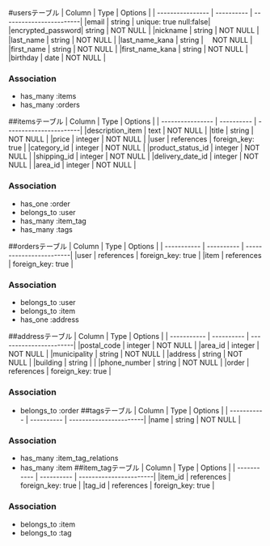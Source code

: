 #usersテーブル
|  Column          | Type       | Options                 |
| ---------------- | ---------- | ------------------------|
|email             |   string   | unique: true  null:false|
|encrypted_password|   string   |    NOT NULL             |
|nickname          |   string   |    NOT NULL             |
|last_name         |   string   |    NOT NULL             |
|last_name_kana    |   string   |　  NOT NULL             |
|first_name        |   string   |    NOT NULL             |
|first_name_kana   |   string   |    NOT NULL             |
|birthday          |   date     |    NOT NULL             |

### Association
- has_many :items
- has_many :orders

##itemsテーブル
|  Column          | Type       | Options                 |
| ---------------- | ---------- |  -----------------------|
|description_item  |    text    |    NOT NULL             |
|title             |   string   |    NOT NULL             |
|price             |   integer  |    NOT NULL             |
|user              | references |   foreign_key: true     |
|category_id       |   integer  |    NOT NULL             |
|product_status_id |   integer  |    NOT NULL             |
|shipping_id       |   integer  |    NOT NULL             |
|delivery_date_id  |   integer  |    NOT NULL             |
|area_id           |   integer  |    NOT NULL             |


### Association
- has_one    :order
- belongs_to :user
- has_many :item_tag
- has_many :tags

##ordersテーブル
|  Column     | Type       | Options                  |
| ----------- | ---------- |  ------------------------|
|user         | references |   foreign_key: true      |
|item         | references |   foreign_key: true      |

### Association
- belongs_to :user
- belongs_to :item
- has_one    :address

##addressテーブル
|  Column     | Type      | Options                 |
| ----------- | ---------- | -----------------------|
|postal_code  |   integer  |     NOT NULL           |
|area_id      |   integer  |     NOT NULL           |
|municipality |   string   |     NOT NULL           |
|address      |   string   |     NOT NULL           |
|building     |   string   |                        |
|phone_number |   string   |     NOT NULL           |
|order        | references |     foreign_key: true  |


### Association
- belongs_to  :order
##tagsテーブル
|  Column     | Type      | Options                 |
| ----------- | ---------- | -----------------------|
|name         |   string   |     NOT NULL           |



### Association
- has_many :item_tag_relations
- has_many :item
##item_tagテーブル
|  Column     | Type      | Options                 |
| ----------- | ---------- | -----------------------|
|item_id      | references |     foreign_key: true  |
|tag_id      | references |     foreign_key: true  |


### Association
- belongs_to :item
- belongs_to :tag